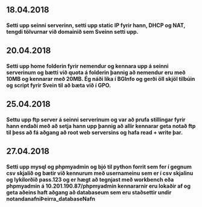 ## 18.04.2018 
#### Setti upp seinni serverinn, setti upp static IP fyrir hann, DHCP og NAT, tengdi tölvurnar við domainið sem Sveinn setti upp.

## 20.04.2018 
#### Setti upp home folderin fyrir nemendur og kennara upp á seinni serverinum og bætti við quota á folderin þannig að nemendur eru með 10MB og kennarar með 20MB. Ég náði líka í BGInfo og gerði öll skjöl tilbúin og script fyrir Svein til að bæta við í GPO.

## 25.04.2018 
#### Settu upp ftp server á seinni serverinum og var að prufa stillingar fyrir hann endaði með að setja hann upp þannig að allir kennarar geta notað ftp til þess að fá aðgang að root web serversins og hafa read + write þar.

## 27.04.2018
#### Setti upp mysql og phpmyadmin og bjó til python forrit sem fer í gegnum csv skjalið og bætir við kennurum með usernameinu sem er í csv skjalinu og lykilorðið pass.123 og er hægt að tegnjast með workbench eða phpmyadmin á 10.201.190.87/phpmyadmin kennararnir eru lokaðir af og geta aðeins haft aðgang að databaseum sem eru staðsettir undir notandanafniÞeirra_databaseNafn
